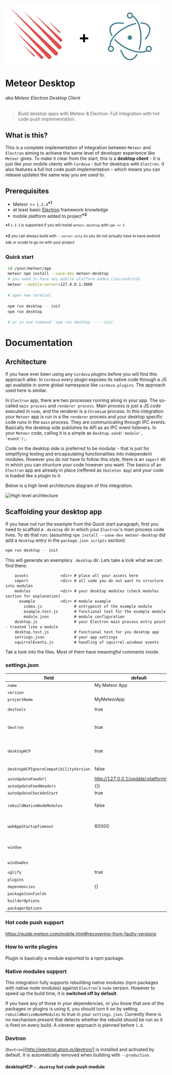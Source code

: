 ![Logo](meteor-desktop.png)

# Meteor Desktop
###### aka Meteor Electron Desktop Client
> Build desktop apps with Meteor & Electron. Full integration with hot code push implementation.

## What is this?

This is a complete implementation of integration between `Meteor` and `Electron` aiming to achieve the same level of developer experience like `Meteor` gives. 
To make it clear from the start, this is a **desktop client** - it is just like your mobile clients with `Cordova` - but for desktops with `Electron`. It also features a full hot code push implementation - which means you can release updates the same way you are used to.  

## Prerequisites

 - Meteor >= `1.3.4`<sup>__*1__</sup>
 - at least basic [Electron](http://electron.atom.io/) framework knowledge
 - mobile platform added to project<sup>__*2__</sup>  

<sup>__*1__ `1.3.3` is supported if you will install `meteor-desktop` with `npm >= 3`</sup>

<sup>__*2__ you can always build with `--server-only` so you do not actually have to have android sdk or xcode to go on with your project</sup>

### Quick start
```bash
 cd /your/meteor/app
 meteor npm install --save-dev meteor-desktop
 # you need to have any mobile platform added (ios/android)
 meteor --mobile-server=127.0.0.1:3000
 
 # open new terminal

 npm run desktop -- init
 npm run desktop

 # or in one command `npm run desktop -- --init` 
```

# Documentation

## Architecture

If you have ever been using any `Cordova` plugins before you will find this approach alike. In `Cordova` every plugin exposes its native code through a JS api available in some global namespace like `cordova.plugins`. The approach used here is similar.

In `Electron` app, there are two processes running along in your app. The so-called `main process` and `renderer process`. Main process is just a JS code executed in `node`, and the renderer is a `Chromium` process. In this integration your `Meteor` app is run in a the `renderer` process and your desktop specific code runs in the `main` process. They are communicating through IPC events. Basically the desktop side publishes its API as an IPC event listeners. In your `Meteor` code, calling it is a simple as `Desktop.send('module', 'event');`.  

Code on the desktop side is preferred to be modular - that is just for simplifying testing and encapsulating functionalities into independent modules. However you do not have to follow this style, there is an `import` dir in which you can structure your code however you want. The basics of an `Electron` app are already in place (reffered as `Skeleton App`) and your code is loaded like a plugin to it.

Below is a high level architecture diagram of this integration.

![High level architecture](high-level-arch.png)

## Scaffolding your desktop app

If you have not run the example from the Quick start paragraph, first you need to scaffold a `.desktop` dir in which your `Electron`'s main process code lives.
To do that run: (assuming `npm install --save-dev meteor-desktop` did add a `desktop` entry in the `package.json scripts` section)
```bash
npm run desktop -- init
```
This will generate an exemplary `.desktop` dir. Lets take a look what we can find there:
```
    assets              <dir> # place all your assets here
    import              <dir> # all code you do not want to structure into modules  
    modules             <dir> # your desktop modules (check modules section for explanation)
      example           <dir> # module example
        index.js              # entrypoint of the example module
        example.test.js       # functional test for the example module
        module.json           # module configuration  
    desktop.js                # your Electron main process entry point - treated like a module
    desktop.test.js           # functional test for you desktop app
    settings.json             # your app settings
    squirrelEvents.js         # handling of squirrel.windows events
```

Tak a look into the files. Most of them have meaningful comments inside.

### settings.json

field|default|description
-----|-------|-----------
`name`|My Meteor App|just a name for your project
`version`||version of the desktop app
`projectName`|MyMeteorApp|this will be used as a `name` in the generated app's package.json
`devTools`|true|whether to install and open `devTools`, set automatically to false when building with `--production`
`devtron`|true|check whether to install `devtron`, set automatically to false when building with `--production`, (more)[https://github.com/wojtkowiak/meteor-desktop/tree/master#devtron]
`desktopHCP`|true|whether to use `.desktop` hot code push module - (more)[https://github.com/wojtkowiak/meteor-desktop/tree/master#desktophcp---desktop-hot-code-push-module]
`desktopHCPIgnoreCompatibilityVersion`|false|ignore the `.desktop` compatibility version and install new versions even if they can be incompatible
`autoUpdateFeedUrl`|http://127.0.0.1/update/:platform/:version|url passed to [`autoUpdater.setFeedUrl`](https://github.com/electron/electron/blob/master/docs/api/auto-updater.md#autoupdatersetfeedurlurl-requestheaders), params are automatically set
`autoUpdateFeedHeaders`|{}}|http headers passed to [`autoUpdater.setFeedUrl`](https://github.com/electron/electron/blob/master/docs/api/auto-updater.md#autoupdatersetfeedurlurl-requestheaders)
`autoUpdateCheckOnStart`|true|whether to check for updates on app start
`rebuildNativeNodeModules`|false|turn on or off recompiling native modules -> (more)[https://github.com/wojtkowiak/meteor-desktop/tree/master#native-modules-support]
`webAppStartupTimeout`|60000|amount of time after which the downloaded version is considered faulty if Meteor app did not start - (more)[https://github.com/wojtkowiak/meteor-desktop/tree/master#hot-code-push-support]
`window`||Production options for the main window - see (here)[https://github.com/electron/electron/blob/master/docs/api/browser-window.md#new-browserwindowoptions]
`windowDev`||Development options for the main window, applied on to of production options
`uglify`|true|whether to process the production build with uglify
`plugins`||npm packages that are meteor-desktop plugins
`dependencies`|{}|the same like in `package.json`
`packageJsonFields`||fields to add to the generated `package.json` in your desktop app
`builderOptions`||
`packagerOptions`||

### Hot code push support
https://guide.meteor.com/mobile.html#recovering-from-faulty-versions

### How to write plugins

Plugin is basically a module exported to a npm package.


### Native modules support

This integration fully supports rebuilding native modules (npm packages with native node modules) against `Electron`'s `node` version. However to speed up the build time, it is **switched off by default**. 

If you have any of those in your dependencies, or you know that one of the packages or plugins is using it, you should turn it on by setting `rebuildNativeNodeModules` to true in your `settings.json`. Currently there is no mechanism present that detects whether the rebuild should be run so it is fired on every build. A cleverer approach is planned before `1.0`. 

### Devtron

(`Devtron`)[http://electron.atom.io/devtron/] is installed and activated by default. It is automatically removed when building with `--production`.

#### desktopHCP - `.desktop` hot code push module
